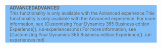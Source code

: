 <blockquote STYLE="background: #81BEF7;border-left:None"><span data-ttu-id="3c15d-101"><b>ADVANCED</b></span><span class="sxs-lookup"><span data-stu-id="3c15d-101"><b>ADVANCED</b></span></span><br /><span data-ttu-id="3c15d-102">This functionality is only available with the Advanced experience.</span><span class="sxs-lookup"><span data-stu-id="3c15d-102">This functionality is only available with the Advanced experience.</span></span> <span data-ttu-id="3c15d-103">For more information, see [Customising Your Dynamics 365 Business edition Experience](../ui-experiences.md) </span><span class="sxs-lookup"><span data-stu-id="3c15d-103">For more information, see [Customizing Your Dynamics 365 Business edition  Experience](../ui-experiences.md) </span></span></blockquote>
